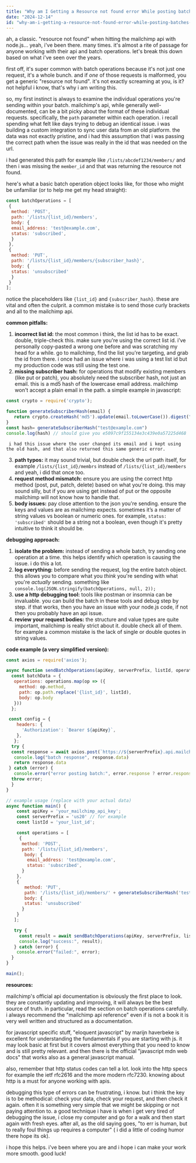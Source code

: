 ```yaml
---
title: "Why am I Getting a Resource not found error While posting batches to Mailchimp using node Js?"
date: "2024-12-14"
id: "why-am-i-getting-a-resource-not-found-error-while-posting-batches-to-mailchimp-using-node-js"
---
```


ah, a classic. "resource not found" when hitting the mailchimp api with node.js... yeah, i've been there. many times. it's almost a rite of passage for anyone working with their api and batch operations. let's break this down based on what i've seen over the years.

first off, it's super common with batch operations because it's not just one request, it's a whole bunch. and if *one* of those requests is malformed, you get a generic "resource not found". it's not exactly screaming at you, is it? not helpful i know, that's why i am writing this.

so, my first instinct is always to examine the individual operations you're sending within your batch. mailchimp's api, while generally well-documented, can be a bit picky about the format of these individual requests. specifically, the `path` parameter within each operation. i recall spending what felt like days trying to debug an identical issue. i was building a custom integration to sync user data from an old platform. the data was not exactly pristine, and i had this assumption that i was passing the correct path when the issue was really in the id that was needed on the url.

i had generated this path for example like `/lists/abcdef1234/members/` and then i was missing the `member_id` and that was returning the resource not found.

here's what a basic batch operation object looks like, for those who might be unfamiliar (or to help me get my head straight):

```javascript
const batchOperations = [
 {
  method: 'POST',
  path: '/lists/{list_id}/members',
  body: {
  email_address: 'test@example.com',
  status: 'subscribed',
  }
 },
 {
  method: 'PUT',
  path: '/lists/{list_id}/members/{subscriber_hash}',
  body: {
  status: 'unsubscribed'
  }
 }
];
```
notice the placeholders like `{list_id}` and `{subscriber_hash}`. these are vital and often the culprit. a common mistake is to send those curly brackets and all to the mailchimp api.

**common pitfalls:**

1.  **incorrect list id:** the most common i think, the list id has to be exact. double, triple-check this. make sure you're using the correct list id. i’ve personally copy-pasted a wrong one before and was scratching my head for a while. go to mailchimp, find the list you're targeting, and grab the id from there. i once had an issue where i was using a test list id but my production code was still using the test one.
2.  **missing subscriber hash:** for operations that modify existing members (like put or patch), you absolutely need the subscriber hash, not just an email. this is a md5 hash of the lowercase email address. mailchimp won't accept a plain email in the path. a simple example in javascript:
```javascript
const crypto = require('crypto');

function generateSubscriberHash(email) {
   return crypto.createHash('md5').update(email.toLowerCase()).digest("hex");
}
const hash= generateSubscriberHash("test@example.com")
console.log(hash) // should give you e5097c9f155134e3c439e0a57225d468
```
     i had this issue where the user changed its email and i kept using the old hash, and that also returned this same generic error.
3.  **path typos:** it may sound trivial, but double check the url path itself, for example `/lists/{list_id}/membrs` instead of `/lists/{list_id}/members` and yeah, i did that once too.
4.  **request method mismatch:** ensure you are using the correct http method (post, put, patch, delete) based on what you're doing. this may sound silly, but if you are using get instead of put or the opposite mailchimp will not know how to handle that.
5.  **body issues:** pay close attention to the json you're sending. ensure the keys and values are as mailchimp expects. sometimes it’s a matter of string values vs boolean or numeric ones. for example, `status: 'subscribed'` should be a string not a boolean, even though it's pretty intuitive to think it should be.

**debugging approach:**

1.  **isolate the problem:** instead of sending a whole batch, try sending one operation at a time. this helps identify which operation is causing the issue. i do this a lot.
2.  **log everything:** before sending the request, log the entire batch object. this allows you to compare what you *think* you're sending with what you're *actually* sending. something like `console.log(JSON.stringify(batchOperations, null, 2));`
3.  **use a http debugging tool:** tools like postman or insomnia can be invaluable. you can build the batch in these tools and debug step by step. if that works, then you have an issue with your node.js code, if not then you probably have an api issue.
4.  **review your request bodies:** the structure and value types are quite important, mailchimp is really strict about it. double check all of them. for example a common mistake is the lack of single or double quotes in string values.

**code example (a very simplified version):**

```javascript
const axios = require('axios');

async function sendBatchOperations(apiKey, serverPrefix, listId, operations) {
  const batchData = {
   operations: operations.map(op => ({
     method: op.method,
     path: op.path.replace('{list_id}', listId),
     body: op.body
   }))
  };

 const config = {
    headers: {
      'Authorization': `Bearer ${apiKey}`,
    },
   };
  try {
  const response = await axios.post(`https://${serverPrefix}.api.mailchimp.com/3.0/batches`, batchData, config);
   console.log("batch response", response.data)
   return response.data
 } catch (error) {
   console.error("error posting batch:", error.response ? error.response.data : error.message)
  throw error;
  }
}

// example usage (replace with your actual data)
async function main() {
    const apiKey = 'your_mailchimp_api_key';
    const serverPrefix = 'us20' // for example
    const listId = 'your_list_id';

    const operations = [
     {
      method: 'POST',
      path: '/lists/{list_id}/members',
       body: {
        email_address: 'test@example.com',
        status: 'subscribed',
      }
    },
    {
       method: 'PUT',
       path: '/lists/{list_id}/members/' + generateSubscriberHash('test@example.com'),
       body: {
       status: 'unsubscribed'
      }
    }
   ];

   try {
     const result = await sendBatchOperations(apiKey, serverPrefix, listId, operations);
     console.log("success:", result);
   } catch (error) {
    console.error("failed:", error);
  }
}

main();
```

**resources:**

mailchimp's official api documentation is obviously the first place to look. they are constantly updating and improving, it will always be the best source of truth. in particular, read the section on batch operations carefully. i always recommend the "mailchimp api reference" even if is not a book it is very well written and structured as a documentation.

for javascript specific stuff, "eloquent javascript" by marijn haverbeke is excellent for understanding the fundamentals if you are starting with js. it may look basic at first but it covers almost everything that you need to know and is still pretty relevant. and then there is the official "javascript mdn web docs" that works also as a general javascript manual.

also, remember that http status codes can tell a lot. look into the http specs for example the ietf rfc2616 and the more modern rfc7230. knowing about http is a must for anyone working with apis.

debugging this type of errors can be frustrating, i know. but i think the key is to be methodical: check your data, check your request, and then check it again. often it is something very simple that we might be skipping or not paying attention to. a good technique i have is when i get very tired of debugging the issue, i close my computer and go for a walk and then start again with fresh eyes. after all, as the old saying goes, "to err is human, but to really foul things up requires a computer" ( i did a little of coding humor there hope its ok).

i hope this helps. i've been where you are and i hope i can make your work more smooth. good luck!
